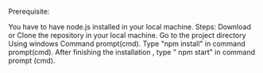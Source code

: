 Prerequisite:

You have to have node.js installed in your local machine.
Steps:
Download or Clone the repository in your local machine.
Go to the project directory Using windows Command prompt(cmd).
Type "npm install" in command prompt(cmd).
After finishing the installation , type " npm start" in command prompt (cmd).
